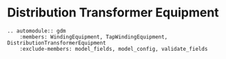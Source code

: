 # Distribution Transformer Equipment


```{eval-rst}
.. automodule:: gdm
    :members: WindingEquipment, TapWindingEquipment, DistributionTransformerEquipment
    :exclude-members: model_fields, model_config, validate_fields

```